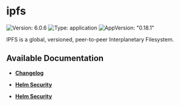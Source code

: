 # ipfs

![Version: 6.0.6](https://img.shields.io/badge/Version-6.0.6-informational?style=flat-square) ![Type: application](https://img.shields.io/badge/Type-application-informational?style=flat-square) ![AppVersion: "0.18.1"](https://img.shields.io/badge/AppVersion-"0.18.1"-informational?style=flat-square)

IPFS is a global, versioned, peer-to-peer Interplanetary Filesystem.

## Available Documentation

- [**Changelog**](CHANGELOG)

- [**Helm Security**](container-security)

- [**Helm Security**](helm-security)


